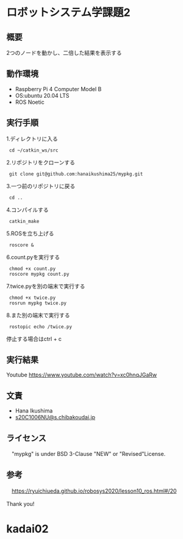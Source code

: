 # ロボットシステム学課題2

## 概要
2つのノードを動かし、二倍した結果を表示する

## 動作環境
- Raspberry Pi 4 Computer Model B
- OS:ubuntu 20.04 LTS
- ROS Noetic

## 実行手順
1.ディレクトリに入る
```
 cd ~/catkin_ws/src
```
2.リポジトリをクローンする
```
 git clone git@github.com:hanaikushima25/mypkg.git
```
3.一つ前のリポジトリに戻る
```
 cd ..
```
4.コンパイルする
```
 catkin_make
```
5.ROSを立ち上げる
```
 roscore &
```
6.count.pyを実行する
```
 chmod +x count.py   
 roscore mypkg count.py
```
7.twice.pyを別の端末で実行する
```
 chmod +x twice.py 
 rosrun mypkg twice.py
```
8.また別の端末で実行する
```
 rostopic echo /twice.py
```
停止する場合はctrl + c
## 実行結果
 Youtube https://www.youtube.com/watch?v=xc0hnqJGaRw
## 文責
 - Hana Ikushima
 - s20C1006NU@s.chibakoudai.jp
## ライセンス
　"mypkg" is under BSD 3-Clause "NEW" or "Revised"License.
 
## 参考
　https://ryuichiueda.github.io/robosys2020/lesson10_ros.html#/20
 
 Thank you!
　
# kadai02
